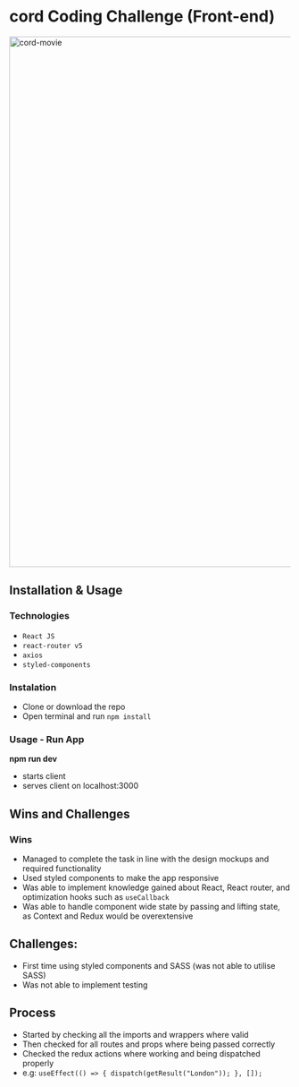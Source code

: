 # cord Coding Challenge (Front-end)

<img width="948" alt="cord-movie" src="https://user-images.githubusercontent.com/58184636/175781180-188429bd-2cdc-450a-b13c-b333e7091151.PNG">


## Installation & Usage

### Technologies

- `React JS`
- `react-router v5`
- `axios`
- `styled-components`

### Instalation

- Clone or download the repo
- Open terminal and run `npm install`

### Usage - Run App

**npm run dev**

- starts client
- serves client on localhost:3000

## Wins and Challenges

### Wins

- Managed to complete the task in line with the design mockups and required functionality
- Used styled components to make the app responsive
- Was able to implement knowledge gained about React, React router, and optimization hooks such as `useCallback`
- Was able to handle component wide state by passing and lifting state, as Context and Redux would be overextensive

## Challenges:

- First time using styled components and SASS (was not able to utilise SASS)
- Was not able to implement testing

## Process

- Started by checking all the imports and wrappers where valid
- Then checked for all routes and props where being passed correctly
- Checked the redux actions where working and being dispatched properly
- e.g: `useEffect(() => { dispatch(getResult("London")); }, []);`
